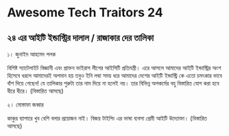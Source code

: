 # Awesome Tech Traitors 24

## ২৪ এর আইটি ইন্ডাস্ট্রির দালাল / রাজাকার দের তালিকা

১। জুনাইদ আহমেদ পলক

বিশিষ্ট স্যাটেলাইট বিজ্ঞানী এবং প্রাক্তন ভাইরাস লীগের আইসিটি প্রতিমন্ত্রী। এরে আসলে আমাদের আইটি ইন্ডাস্ট্রির অংশ হিসেবে ধরলে আমাদেরই অপমান হয় তবুও ইনি লম্বা সময় ধরে আমাদের দেশের আইটি ইন্ডাস্ট্রি কে এতো চমৎকার ভাবে বাঁশ দিয়ে গেছেন! যে তালিকার শুরুটা তার নাম দিয়ে না হলেই নয়। তার বিভিন্ন অপকর্মের বহু বিস্তারিত যোগ করা হবে ধীরে ধীরে। (বিস্তারিত আসছে)

২। মোস্তাফা জব্বার

কাকুর ব্যাপারে খুব বেশি বলার প্রয়োজন নাই। বিজয় টাইপিং এর ভাষা ব্যবসা প্রেমী আইটি উদ্যোক্তা। (বিস্তারিত আসছে)
